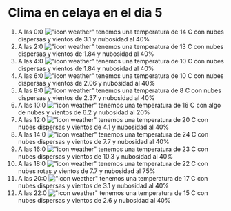 # Clima en celaya en el dia 5

1. A las 0:0 !["icon weather"](http://openweathermap.org/img/w/03n.png) tenemos una temperatura de 14 C con nubes dispersas y  vientos de 3.1 y nubosidad al 40%
1. A las 2:0 !["icon weather"](http://openweathermap.org/img/w/03n.png) tenemos una temperatura de 13 C con nubes dispersas y  vientos de 1.84 y nubosidad al 40%
1. A las 4:0 !["icon weather"](http://openweathermap.org/img/w/03n.png) tenemos una temperatura de 10 C con nubes dispersas y  vientos de 1.84 y nubosidad al 40%
1. A las 6:0 !["icon weather"](http://openweathermap.org/img/w/03n.png) tenemos una temperatura de 10 C con nubes dispersas y  vientos de 2.06 y nubosidad al 40%
1. A las 8:0 !["icon weather"](http://openweathermap.org/img/w/03n.png) tenemos una temperatura de 8 C con nubes dispersas y  vientos de 2.37 y nubosidad al 40%
1. A las 10:0 !["icon weather"](http://openweathermap.org/img/w/02d.png) tenemos una temperatura de 16 C con algo de nubes y  vientos de 6.2 y nubosidad al 20%
1. A las 12:0 !["icon weather"](http://openweathermap.org/img/w/03d.png) tenemos una temperatura de 20 C con nubes dispersas y  vientos de 4.1 y nubosidad al 40%
1. A las 14:0 !["icon weather"](http://openweathermap.org/img/w/03d.png) tenemos una temperatura de 24 C con nubes dispersas y  vientos de 7.7 y nubosidad al 40%
1. A las 16:0 !["icon weather"](http://openweathermap.org/img/w/03d.png) tenemos una temperatura de 23 C con nubes dispersas y  vientos de 10.3 y nubosidad al 40%
1. A las 18:0 !["icon weather"](http://openweathermap.org/img/w/04d.png) tenemos una temperatura de 22 C con nubes rotas y  vientos de 7.7 y nubosidad al 75%
1. A las 20:0 !["icon weather"](http://openweathermap.org/img/w/03n.png) tenemos una temperatura de 17 C con nubes dispersas y  vientos de 3.1 y nubosidad al 40%
1. A las 22:0 !["icon weather"](http://openweathermap.org/img/w/03n.png) tenemos una temperatura de 15 C con nubes dispersas y  vientos de 2.6 y nubosidad al 40%
